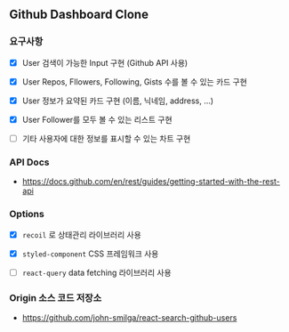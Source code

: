## Github Dashboard Clone



### 요구사항

- [x] User 검색이 가능한 Input 구현 (Github API 사용)

- [x] User Repos, Fllowers, Following, Gists 수를 볼 수 있는 카드 구현

- [x] User 정보가 요약된 카드 구현 (이름, 닉네임, address, ...)

- [x] User Follower를 모두 볼 수 있는 리스트 구현

- [ ] 기타 사용자에 대한 정보를 표시할 수 있는 차트 구현



### API Docs

- <https://docs.github.com/en/rest/guides/getting-started-with-the-rest-api>



### Options

- [x] `recoil` 로 상태관리 라이브러리 사용
- [x] `styled-component` CSS 프레임워크 사용
- [ ] `react-query` data fetching 라이브러리 사용



### Origin 소스 코드 저장소

- <https://github.com/john-smilga/react-search-github-users>